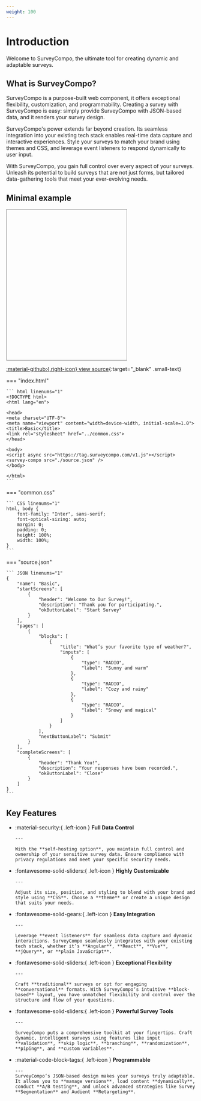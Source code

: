 ```yaml
---
weight: 100
---
```


# Introduction

Welcome to SurveyCompo, the ultimate tool for creating dynamic and adaptable surveys.

## What is SurveyCompo?

SurveyCompo is a purpose-built web component, it offers exceptional flexibility, customization, and programmability. Creating a survey with SurveyCompo is easy: simply provide SurveyCompo with JSON-based data, and it renders your survey design.

SurveyCompo's power extends far beyond creation. Its seamless integration into your existing tech stack enables real-time data capture and interactive experiences. Style your surveys to match your brand using themes and CSS, and leverage event listeners to respond dynamically to user input.

With SurveyCompo, you gain full control over every aspect of your surveys. Unleash its potential to build surveys that are not just forms, but tailored data-gathering tools that meet your ever-evolving needs.

## Minimal example

<div style="border: 1px solid gray; width: 320px; height: 400px; margin-bottom: 10px" class="resizable">
	<survey-compo
		src="https://surveycompo.github.io/examples/examples/basic/source.json"
	/>
</div>

[:material-github:{.right-icon} view source](https://github.com/SurveyCompo/examples/tree/main/examples/basic){:target="\_blank" .small-text}

=== "index.html"

    ``` html linenums="1"
    <!DOCTYPE html>
    <html lang="en">

    <head>
    <meta charset="UTF-8">
    <meta name="viewport" content="width=device-width, initial-scale=1.0">
    <title>Basic</title>
    <link rel="stylesheet" href="../common.css">
    </head>

    <body>
    <script async src="https://tag.surveycompo.com/v1.js"></script>
    <survey-compo src="./source.json" />
    </body>

    </html>
    ```

=== "common.css"

    ``` CSS linenums="1"
    html, body {
        font-family: "Inter", sans-serif;
        font-optical-sizing: auto;
        margin: 0;
        padding: 0;
        height: 100%;
        width: 100%;
    }
    ```

=== "source.json"

    ``` JSON linenums="1"
    {
    	"name": "Basic",
    	"startScreens": [
    		{
    			"header": "Welcome to Our Survey!",
    			"description": "Thank you for participating.",
    			"okButtonLabel": "Start Survey"
    		}
    	],
    	"pages": [
    		{
    			"blocks": [
    				{
    					"title": "What’s your favorite type of weather?",
    					"inputs": [
    						{
    							"type": "RADIO",
    							"label": "Sunny and warm"
    						},
    						{
    							"type": "RADIO",
    							"label": "Cozy and rainy"
    						},
    						{
    							"type": "RADIO",
    							"label": "Snowy and magical"
    						}
    					]
    				}
    			],
    			"nextButtonLabel": "Submit"
    		}
    	],
    	"completeScreens": [
    		{
    			"header": "Thank You!",
    			"description": "Your responses have been recorded.",
    			"okButtonLabel": "Close"
    		}
    	]
    }
    ```

## Key Features

<div class="grid cards" markdown>

- :material-security:{ .left-icon } **Full Data Control**

      ---

      With the **self-hosting option**, you maintain full control and ownership of your sensitive survey data. Ensure compliance with privacy regulations and meet your specific security needs.

- :fontawesome-solid-sliders:{ .left-icon } **Highly Customizable**

      ---

      Adjust its size, position, and styling to blend with your brand and style using **CSS**. Choose a **theme** or create a unique design that suits your needs.

- :fontawesome-solid-gears:{ .left-icon } **Easy Integration**

      ---

      Leverage **event listeners** for seamless data capture and dynamic interactions. SurveyCompo seamlessly integrates with your existing tech stack, whether it’s **Angular**, **React**, **Vue**, **jQuery**, or **plain JavaScript**.

- :fontawesome-solid-sliders:{ .left-icon } **Exceptional Flexibility**

      ---

      Craft **traditional** surveys or opt for engaging **conversational** formats. With SurveyCompo‘s intuitive **block-based** layout, you have unmatched flexibility and control over the structure and flow of your questions.

- :fontawesome-solid-sliders:{ .left-icon } **Powerful Survey Tools**

      ---

      SurveyCompo puts a comprehensive toolkit at your fingertips. Craft dynamic, intelligent surveys using features like input **validation**, **skip logic**, **branching**, **randomization**, **piping**, and **custom variables**.

- :material-code-block-tags:{ .left-icon } **Programmable**

      ---
      SurveyCompo‘s JSON-based design makes your surveys truly adaptable. It allows you to **manage versions**, load content **dynamically**, conduct **A/B testing**, and unlock advanced strategies like Survey **Segmentation** and Audient **Retargeting**.

</div>
